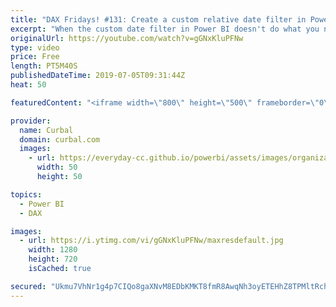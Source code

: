 ```yaml
---
title: "DAX Fridays! #131: Create a custom relative date filter in Power BI"
excerpt: "When the custom date filter in Power BI doesn't do what you need, how you create your own? What if you need to do it by week? Lets find out in today's #daxfridays video. #powerbi #dax #curbal #daxfridays   Get Northwind Dataset: https://www.youtube.com/watch?v=k3NMIlLffrU  Link to DAX Fridays survey:"
originalUrl: https://youtube.com/watch?v=gGNxKluPFNw
type: video
price: Free
length: PT5M40S
publishedDateTime: 2019-07-05T09:31:44Z
heat: 50

featuredContent: "<iframe width=\"800\" height=\"500\" frameborder=\"0\" src=\"https://www.youtube.com/embed/gGNxKluPFNw\" allow=\"accelerometer; autoplay; encrypted-media; gyroscope; picture-in-picture\" allowfullscreen></iframe>"

provider:
  name: Curbal
  domain: curbal.com
  images:
    - url: https://everyday-cc.github.io/powerbi/assets/images/organizations/curbal.com-50x50.jpg
      width: 50
      height: 50

topics:
  - Power BI
  - DAX

images:
  - url: https://i.ytimg.com/vi/gGNxKluPFNw/maxresdefault.jpg
    width: 1280
    height: 720
    isCached: true

secured: "Ukmu7VhNr1g4p7CIQo8gaXNvM8EDbKMKT8fmR8AwqNh3oyETEHhZ8TPMltRchT0U+piwOoVBWqKjewAtoRVeqANWyP1cHeRnsQUVJD6dNC1Qxth46Rn4Yky6VRkTXEZFPkH7Gfpg1ky3r+rICTGSYNB6lAl9PVrV5Kk0tQ9clfI8aHjos8ZzpU+n5wZhmiifv0iK+cv8o79Jh1YmDmi4J8ycRRnaUetIMzh15974I6U4LD7BNvUZcytbYEas0WWHrDUfIHhqewHxUd3/VM+JxA1idDMAoSfG0wIC5MXGWQxrnOeDbZZpq8WGvrnAtz07n6srfTm+yEdOSnxqNdAo6Np0jROIYctHL4etH6WBIGTLZd4My1+1HnAw0z2Fa8t13cd8AsHcRWT6wKCisKY3YdvGWhc9l2eGhwIGioQm2QE=;urlne67ysYUg+fXMwy3hnQ=="
---
```


